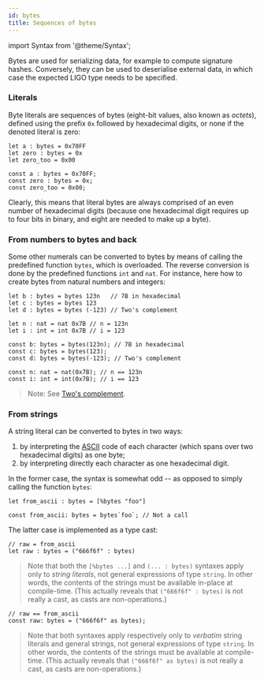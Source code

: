 ```yaml
---
id: bytes
title: Sequences of bytes
---
```


import Syntax from '@theme/Syntax';

Bytes are used for serializing data, for example to compute signature
hashes. Conversely, they can be used to deserialise external data, in
which case the expected LIGO type needs to be specified.

### Literals

Byte literals are sequences of bytes (eight-bit values, also known as
_octets_), defined using the prefix `0x` followed by hexadecimal
digits, or none if the denoted literal is zero:

<Syntax syntax="cameligo">

```cameligo group=bytes
let a : bytes = 0x70FF
let zero : bytes = 0x
let zero_too = 0x00
```

</Syntax>

<Syntax syntax="jsligo">

```jsligo group=bytes
const a : bytes = 0x70FF;
const zero : bytes = 0x;
const zero_too = 0x00;
```

</Syntax>

Clearly, this means that literal bytes are always comprised of an even
number of hexadecimal digits (because one hexadecimal digit requires
up to four bits in binary, and eight are needed to make up a byte).

### From numbers to bytes and back

Some other numerals can be converted to bytes by means of calling the
predefined function `bytes`, which is overloaded. The reverse
conversion is done by the predefined functions `int` and `nat`. For
instance, here how to create bytes from natural numbers and integers:

<Syntax syntax="cameligo">

```cameligo group=bytes
let b : bytes = bytes 123n   // 7B in hexadecimal
let c : bytes = bytes 123
let d : bytes = bytes (-123) // Two's complement

let n : nat = nat 0x7B // n = 123n
let i : int = int 0x7B // i = 123
```

</Syntax>

<Syntax syntax="jsligo">

```jsligo group=bytes
const b: bytes = bytes(123n); // 7B in hexadecimal
const c: bytes = bytes(123);
const d: bytes = bytes(-123); // Two's complement

const n: nat = nat(0x7B); // n == 123n
const i: int = int(0x7B); // i == 123
```

</Syntax>

> Note: See
> [Two's complement](https://en.wikipedia.org/wiki/Two's_complement).

### From strings

A string literal can be converted to bytes in two ways:

  1. by interpreting the [ASCII](https://en.wikipedia.org/wiki/ASCII)
code of each character (which spans over two hexadecimal digits) as
one byte;
  2. by interpreting directly each character as one hexadecimal digit.


In the former case, the syntax is somewhat odd -- as opposed to simply
calling the function `bytes`:

<Syntax syntax="cameligo">

```cameligo group=bytes
let from_ascii : bytes = [%bytes "foo"]
```

</Syntax>

<Syntax syntax="jsligo">

```jsligo group=bytes
const from_ascii: bytes = bytes`foo`; // Not a call
```

</Syntax>

The latter case is implemented as a type cast:

<Syntax syntax="cameligo">

```cameligo group=bytes
// raw = from_ascii
let raw : bytes = ("666f6f" : bytes)
```

> Note that both the `[%bytes ...]` and `(... : bytes)` syntaxes apply
> only to *string literals*, not general expressions of type
> `string`. In other words, the contents of the strings must be
> available in-place at compile-time. (This actually reveals that
> `("666f6f" : bytes)` is not really a cast, as casts are
> non-operations.)

</Syntax>

<Syntax syntax="jsligo">

```jsligo group=bytes
// raw == from_ascii
const raw: bytes = ("666f6f" as bytes);
```

> Note that both syntaxes apply respectively only to *verbatim* string
> literals and general strings, not general expressions of type
> `string`. In other words, the contents of the strings must be
> available at compile-time. (This actually reveals that `("666f6f" as
> bytes)` is not really a cast, as casts are non-operations.)

</Syntax>
